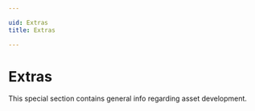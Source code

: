 ```yaml
---

uid: Extras
title: Extras

---
```


# Extras

This special section contains general info regarding asset development.
